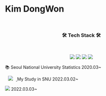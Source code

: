 # Kim DongWon
</br>
<p align="center">
<h3 align="center"><b>🛠 Tech Stack 🛠</b></h3>
</br>
<p align="center">
<img src="https://img.shields.io/badge/R-276DC3?style=flat-square&logo=R&logoColor=white"/></a>
<img src="https://img.shields.io/badge/Python-3766AB?style=flat-square&logo=Python&logoColor=white"/></a>
<img src="https://img.shields.io/badge/c++-00599C?style=flat-square&logo=c%2B%2B&logoColor=white"/></a>
<img src="https://img.shields.io/badge/JAVA-007396?style=flat-square&logo=java&logoColor=white"></a> 


:books: Seoul National University Statistics 2020.03~

<a href="https://www.instagram.com/eva_chamchiii/">
    <img 
        src="http://img.shields.io/badge/-Instagram-222222?style=flat-square&logo=Instagram&link=https://www.instagram.com/eva_chamchiii/"
        style="height : auto; margin-left : 10px; margin-right : 10px;"/>
</a> My Study in SNU  2022.03.02~

<img 
     src="https://img.shields.io/badge/Github-181717?style=flat-square&logo=github&logoColor=white"> 2022.03.03~

